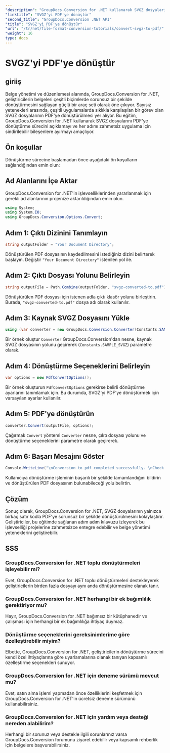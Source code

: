 ```yaml
---
"description": "GroupDocs.Conversion for .NET kullanarak SVGZ dosyalarını zahmetsizce PDF'ye dönüştürün. Adım adım öğreticiyi keşfedin ve kusursuz belge yönetimi yeteneklerini serbest bırakın."
"linktitle": "SVGZ'yi PDF'ye dönüştür"
"second_title": "GroupDocs.Conversion .NET API"
"title": "SVGZ'yi PDF'ye dönüştür"
"url": "/tr/net/file-format-conversion-tutorials/convert-svgz-to-pdf/"
"weight": 16
type: docs
---
```

# SVGZ'yi PDF'ye dönüştür

## giriiş
Belge yönetimi ve düzenlemesi alanında, GroupDocs.Conversion for .NET, geliştiricilerin belgeleri çeşitli biçimlerde sorunsuz bir şekilde dönüştürmesini sağlayan güçlü bir araç seti olarak öne çıkıyor. Sayısız yetenekleri arasında, çeşitli uygulamalarda sıklıkla karşılaşılan bir görev olan SVGZ dosyalarının PDF'ye dönüştürülmesi yer alıyor. Bu eğitim, GroupDocs.Conversion for .NET kullanarak SVGZ dosyalarını PDF'ye dönüştürme sürecini açıklamayı ve her adımı zahmetsiz uygulama için sindirilebilir bileşenlere ayırmayı amaçlıyor.
## Ön koşullar
Dönüştürme sürecine başlamadan önce aşağıdaki ön koşulların sağlandığından emin olun:

## Ad Alanlarını İçe Aktar
GroupDocs.Conversion for .NET'in işlevselliklerinden yararlanmak için gerekli ad alanlarının projenize aktarıldığından emin olun.
```csharp
using System;
using System.IO;
using GroupDocs.Conversion.Options.Convert;
```

## Adım 1: Çıktı Dizinini Tanımlayın
```csharp
string outputFolder = "Your Document Directory";
```
Dönüştürülen PDF dosyasının kaydedilmesini istediğiniz dizini belirterek başlayın. Değiştir `"Your Document Directory"` istenilen yol ile.
## Adım 2: Çıktı Dosyası Yolunu Belirleyin
```csharp
string outputFile = Path.Combine(outputFolder, "svgz-converted-to.pdf");
```
Dönüştürülen PDF dosyası için istenen adla çıktı klasör yolunu birleştirin. Burada, `"svgz-converted-to.pdf"` dosya adı olarak kullanılır.
## Adım 3: Kaynak SVGZ Dosyasını Yükle
```csharp
using (var converter = new GroupDocs.Conversion.Converter(Constants.SAMPLE_SVGZ))
```
Bir örnek oluştur `Converter` GroupDocs.Conversion'dan nesne, kaynak SVGZ dosyasının yolunu geçirerek (`Constants.SAMPLE_SVGZ`) parametre olarak.
## Adım 4: Dönüştürme Seçeneklerini Belirleyin
```csharp
var options = new PdfConvertOptions();
```
Bir örnek oluşturun `PdfConvertOptions` gerekirse belirli dönüştürme ayarlarını tanımlamak için. Bu durumda, SVGZ'yi PDF'ye dönüştürmek için varsayılan ayarlar kullanılır.
## Adım 5: PDF'ye dönüştürün
```csharp
converter.Convert(outputFile, options);
```
Çağırmak `Convert` yöntemi `Converter` nesne, çıktı dosyası yolunu ve dönüştürme seçeneklerini parametre olarak geçirerek.
## Adım 6: Başarı Mesajını Göster
```csharp
Console.WriteLine("\nConversion to pdf completed successfully. \nCheck output in {0}", outputFolder);
```
Kullanıcıya dönüştürme işleminin başarılı bir şekilde tamamlandığını bildirin ve dönüştürülen PDF dosyasının bulunabileceği yolu belirtin.

## Çözüm
Sonuç olarak, GroupDocs.Conversion for .NET, SVGZ dosyalarının yalnızca birkaç satır kodla PDF'ye sorunsuz bir şekilde dönüştürülmesini kolaylaştırır. Geliştiriciler, bu eğitimde sağlanan adım adım kılavuzu izleyerek bu işlevselliği projelerine zahmetsizce entegre edebilir ve belge yönetimi yeteneklerini geliştirebilir.
## SSS
### GroupDocs.Conversion for .NET toplu dönüştürmeleri işleyebilir mi?
Evet, GroupDocs.Conversion for .NET toplu dönüştürmeleri destekleyerek geliştiricilerin birden fazla dosyayı aynı anda dönüştürmesine olanak tanır.
### GroupDocs.Conversion for .NET herhangi bir ek bağımlılık gerektiriyor mu?
Hayır, GroupDocs.Conversion for .NET bağımsız bir kütüphanedir ve çalışması için herhangi bir ek bağımlılığa ihtiyaç duymaz.
### Dönüştürme seçeneklerini gereksinimlerime göre özelleştirebilir miyim?
Elbette, GroupDocs.Conversion for .NET, geliştiricilerin dönüştürme sürecini kendi özel ihtiyaçlarına göre uyarlamalarına olanak tanıyan kapsamlı özelleştirme seçenekleri sunuyor.
### GroupDocs.Conversion for .NET için deneme sürümü mevcut mu?
Evet, satın alma işlemi yapmadan önce özelliklerini keşfetmek için GroupDocs.Conversion for .NET'in ücretsiz deneme sürümünü kullanabilirsiniz.
### GroupDocs.Conversion for .NET için yardım veya desteği nereden alabilirim?
Herhangi bir sorunuz veya destekle ilgili sorunlarınız varsa GroupDocs.Conversion forumunu ziyaret edebilir veya kapsamlı rehberlik için belgelere başvurabilirsiniz.